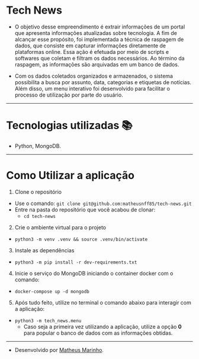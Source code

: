 # Tech News

- O objetivo desse empreendimento é extrair informações de um portal que apresenta informações atualizadas sobre tecnologia. A fim de alcançar esse propósito, foi implementada a técnica de raspagem de dados, que consiste em capturar informações diretamente de plataformas online. Essa ação é efetuada por meio de scripts e softwares que coletam e filtram os dados necessários. Ao término da raspagem, as informações são arquivadas em um banco de dados.

- Com os dados coletados organizados e armazenados, o sistema possibilita a busca por assunto, data, categorias e etiquetas de notícias. Além disso, um menu interativo foi desenvolvido para facilitar o processo de utilização por parte do usuário.

---

# Tecnologias utilizadas :books:

- Python, MongoDB.

---

# Como Utilizar a aplicação

  1. Clone o repositório

  - Use o comando: `git clone git@github.com:matheusnff85/tech-news.git`
  - Entre na pasta do repositório que você acabou de clonar:
    - `cd tech-news`

  2. Crie o ambiente virtual para o projeto

  - `python3 -m venv .venv && source .venv/bin/activate`
  
  3. Instale as dependências

  - `python3 -m pip install -r dev-requirements.txt`

  4. Inicie o serviço do MongoDB iniciando o container docker com o comando:

  - `docker-compose up -d mongodb`

  5. Após tudo feito, utilize no terminal o comando abaixo para interagir com a aplicação:

  - `python3 -m tech_news.menu`
    - Caso seja a primeira vez utilizando a aplicação, utilize a opção **0** para popular o banco de dados com as informações obtidas.

---

- Desenvolvido por [Matheus Marinho](https://www.linkedin.com/in/matheus-marinhodsp/).